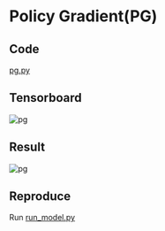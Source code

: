 # Policy Gradient(PG)

## Code

[pg.py](./pg.py)

## Tensorboard

![pg](https://cdn.jsdelivr.net/gh/KibaAmor/rl-code/alg/b_pg/pg.png)

## Result

![pg](https://cdn.jsdelivr.net/gh/KibaAmor/rl-code/alg/b_pg/pg.gif)

## Reproduce

Run [run_model.py](./run_model.py)
